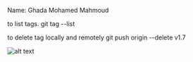 Name: Ghada Mohamed Mahmoud


to list tags.
git tag --list

to delete tag locally and remotely
git push origin --delete v1.7

![alt text](http://url/to/gg.jfif)
